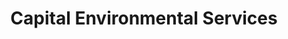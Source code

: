 ---
title: "Capital Environmental Services"
url: /leander/capital-environmental-services/
shop: trade
---